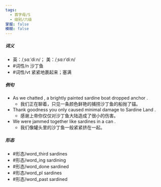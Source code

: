```yaml
---
tags:
  - 首字母/S
  - 级别/六级
掌握: false
模糊: false
---
```

##### 词义
- 英：/ˌsɑːˈdiːn/； 美：/ˌsɑːrˈdiːn/
- #词性/n  沙丁鱼
- #词性/vt  紧紧地裹起来；塞满
##### 例句
- As we chatted , a brightly painted sardine boat dropped anchor .
	- 我们正在聊着，只见一条颜色鲜艳的捕捞沙丁鱼的船抛了锚。
- Thank goodness you only caused minimal damage to Sardine Land .
	- 感谢上帝你仅仅对沙丁鱼大陆造成了很小的伤害。
- We were jammed together like sardines in a can .
	- 我们像罐头里的沙丁鱼一般紧紧挤在一起。
##### 形态
- #形态/word_third sardines
- #形态/word_ing sardining
- #形态/word_done sardined
- #形态/word_pl sardines
- #形态/word_past sardined
